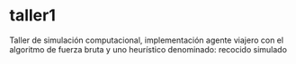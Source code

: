 # taller1
Taller de simulación computacional, implementación agente viajero con el algoritmo de fuerza bruta y uno heurístico denominado: recocido simulado
